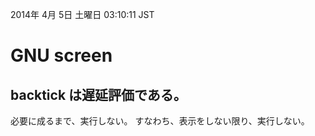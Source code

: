 2014年  4月  5日 土曜日 03:10:11 JST

# GNU screen

## backtick は遅延評価である。
必要に成るまで、実行しない。
すなわち、表示をしない限り、実行しない。
